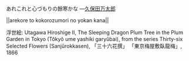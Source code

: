 あれこれと心づもりの餘寒かな
—[久保田万太郎](https://ja.wikipedia.org/wiki/久保田万太郎)

||arekore to kokorozumori no yokan kana||

浮世絵: Utagawa Hiroshige II, The Sleeping Dragon Plum Tree in the Plum Garden in Tokyo (Tôkyô ume yashiki garyûbai), from the series Thirty-six Selected Flowers (Sanjûrokkasen), 「三十六花撰」 「東京梅屋敷臥龍梅」, 1866